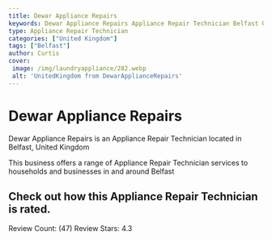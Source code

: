 ```yaml
---
title: Dewar Appliance Repairs
keywords: Dewar Appliance Repairs Appliance Repair Technician Belfast United Kingdom 
type: Appliance Repair Technician 
categories: ["United Kingdom"]
tags: ["Belfast"]
author: Curtis
cover:
 image: /img/laundryappliance/282.webp
 alt: 'UnitedKingdom from DewarApplianceRepairs'
---
```


# Dewar Appliance Repairs
Dewar Appliance Repairs is an Appliance Repair Technician located in Belfast, United Kingdom

This business offers a range of Appliance Repair Technician services to households and businesses in and around Belfast

## Check out how this Appliance Repair Technician is rated.
Review Count: (47)
Review Stars: 4.3
